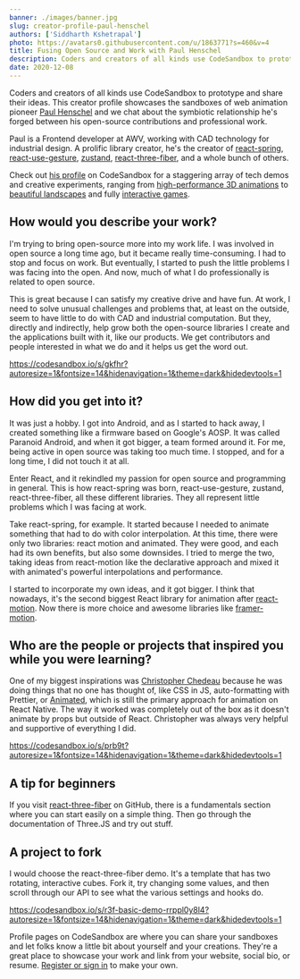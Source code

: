 ```yaml
---
banner: ./images/banner.jpg
slug: creator-profile-paul-henschel
authors: ['Siddharth Kshetrapal']
photo: https://avatars0.githubusercontent.com/u/1863771?s=460&v=4
title: Fusing Open Source and Work with Paul Henschel
description: Coders and creators of all kinds use CodeSandbox to prototype and share their ideas. This creator profile showcases the sandboxes of web animation pioneer Paul Henschel and we chat about the symbiotic relationship he's forged between his open-source contributions and professional work.
date: 2020-12-08
---
```


Coders and creators of all kinds use CodeSandbox to prototype and share their ideas. This creator profile showcases the sandboxes of web animation pioneer [Paul Henschel](https://codesandbox.io/u/drcmda) and we chat about the symbiotic relationship he's forged between his open-source contributions and professional work.

Paul is a Frontend developer at AWV, working with CAD technology for industrial design. A prolific library creator, he's the creator of [react-spring](https://codesandbox.io/examples/package/react-spring), [react-use-gesture](https://codesandbox.io/examples/package/react-use-gesture), [zustand](https://codesandbox.io/examples/package/zustand), [react-three-fiber](https://codesandbox.io/examples/package/react-three-fiber), and a whole bunch of others.

Check out [his profile](https://codesandbox.io/u/drcmda) on CodeSandbox for a staggering array of tech demos and creative experiments, ranging from [high-performance 3D animations](https://codesandbox.io/s/prb9t) to [beautiful landscapes](https://codesandbox.io/s/gkfhr) and fully [interactive games](https://codesandbox.io/s/i2160).

## How would you describe your work?
I'm trying to bring open-source more into my work life. I was involved in open source a long time ago, but it became really time-consuming. I had to stop and focus on work. But eventually, I started to push the little problems I was facing into the open. And now, much of what I do professionally is related to open source.

This is great because I can satisfy my creative drive and have fun. At work, I need to solve unusual challenges and problems that, at least on the outside, seem to have little to do with CAD and industrial computation. But they, directly and indirectly, help grow both the open-source libraries I create and the applications built with it, like our products. We get contributors and people interested in what we do and it helps us get the word out.

https://codesandbox.io/s/gkfhr?autoresize=1&fontsize=14&hidenavigation=1&theme=dark&hidedevtools=1

## How did you get into it?
It was just a hobby. I got into Android, and as I started to hack away, I created something like a firmware based on Google's AOSP. It was called Paranoid Android, and when it got bigger, a team formed around it. For me, being active in open source was taking too much time. I stopped, and for a long time, I did not touch it at all.

Enter React, and it rekindled my passion for open source and programming in general. This is how react-spring was born, react-use-gesture, zustand, react-three-fiber, all these different libraries. They all represent little problems which I was facing at work.

Take react-spring, for example. It started because I needed to animate something that had to do with color interpolation. At this time, there were only two libraries: react motion and animated. They were good, and each had its own benefits, but also some downsides. I tried to merge the two, taking ideas from react-motion like the declarative approach and mixed it with animated's powerful interpolations and performance.

I started to incorporate my own ideas, and it got bigger. I think that nowadays, it's the second biggest React library for animation after [react-motion](https://codesandbox.io/examples/package/react-motion). Now there is more choice and awesome libraries like [framer-motion](https://codesandbox.io/examples/package/framer-motion).

## Who are the people or projects that inspired you while you were learning?
One of my biggest inspirations was [Christopher Chedeau](https://codesandbox.io/u/vjeux) because he was doing things that no one has thought of, like CSS in JS, auto-formatting with Prettier, or [Animated](https://codesandbox.io/examples/package/animated), which is still the primary approach for animation on React Native. The way it worked was completely out of the box as it doesn't animate by props but outside of React. Christopher was always very helpful and supportive of everything I did.

https://codesandbox.io/s/prb9t?autoresize=1&fontsize=14&hidenavigation=1&theme=dark&hidedevtools=1

## A tip for beginners
If you visit [react-three-fiber](https://github.com/pmndrs/react-three-fiber) on GitHub, there is a fundamentals section where you can start easily on a simple thing. Then go through the documentation of Three.JS and try out stuff.

## A project to fork
I would choose the react-three-fiber demo. It's a template that has two rotating, interactive cubes. Fork it, try changing some values, and then scroll through our API to see what the various settings and hooks do.

https://codesandbox.io/s/r3f-basic-demo-rrppl0y8l4?autoresize=1&fontsize=14&hidenavigation=1&theme=dark&hidedevtools=1

Profile pages on CodeSandbox are where you can share your sandboxes and let folks know a little bit about yourself and your creations. They're a great place to showcase your work and link from your website, social bio, or resume. [Register or sign in](https://codesandbox.io/signin) to make your own.
